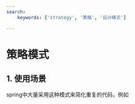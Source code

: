 ```yaml
---
search:
    keywords: ['strategy', '策略', '设计模式']

---
```


# 策略模式

## 1. 使用场景

spring中大量采用这种模式来简化重复的代码，例如


